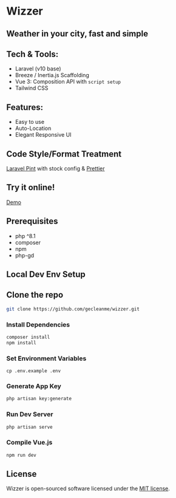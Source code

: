 # Wizzer

## Weather in your city, fast and simple

## Tech & Tools:

-   Laravel (v10 base)
-   Breeze / Inertia.js Scaffolding
-   Vue 3: Composition API with `script setup`
-   Tailwind CSS

## Features:

-   Easy to use
-   Auto-Location
-   Elegant Responsive UI

## Code Style/Format Treatment

[Laravel Pint](https://laravel.com/docs/10.x/pint) with stock config & [Prettier](https://prettier.io/)

## Try it online!

[Demo](https://wizzer-production.up.railway.app/)

## Prerequisites

-   php ^8.1
-   composer
-   npm
-   php-gd

## Local Dev Env Setup

## Clone the repo

```bash
git clone https://github.com/gecleanme/wizzer.git
```

### Install Dependencies

```bash
composer install
npm install
```

### Set Environment Variables

```
cp .env.example .env
```

### Generate App Key

```bash
php artisan key:generate
```


### Run Dev Server

```bash
php artisan serve
```

### Compile Vue.js

```bash
npm run dev
```

## License

Wizzer is open-sourced software licensed under the [MIT license](https://opensource.org/licenses/MIT).
